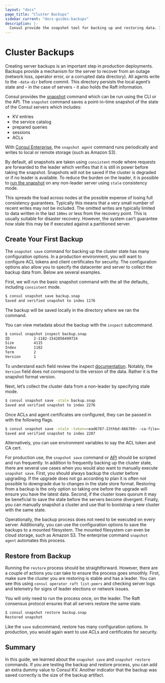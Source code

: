 ```yaml
---
layout: "docs"
page_title: "Cluster Backups"
sidebar_current: "docs-guides-backups"
description: |-
  Consul provide the snapshot tool for backing up and restoring data. In this guide you will learn how to use both.
---
```


# Cluster Backups

Creating server backups is an important step in production deployments. Backups provide a mechanism for the server to recover from an outage (network loss, operator error, or a corrupted data directory). All agents write to the `-data-dir` before commit. This directory persists the local agent’s state and - in the case of servers -  it also holds the Raft information.

Consul provides the [snapshot](https://consul.io/docs/commands/snapshot.html) command which can be run using the CLI or the API. The `snapshot` command saves a point-in-time snapshot of the state of the Consul servers which includes:

* KV entries 
* the service catalog
* prepared queries
* sessions 
* ACLs

With [Consul Enterprise](/docs/commands/snapshot/agent.html), the `snapshot agent` command runs periodically and writes to local or remote storage (such as Amazon S3).

By default, all snapshots are taken using `consistent` mode where requests are forwarded to the leader which verifies that it is still in power before taking the snapshot. Snapshots will not be saved if the cluster is degraded or if no leader is available. To reduce the burden on the leader, it is possible to [run the snapshot](/docs/commands/snapshot/save.html) on any non-leader server using `stale` consistency mode.

This spreads the load across nodes at the possible expense of losing full consistency guarantees. Typically this means that a very small number of recent writes may not be included. The omitted writes are typically limited to data written in the last `100ms` or less from the recovery point. This is usually suitable for disaster recovery. However, the system can’t guarantee how stale this may be if executed against a partitioned server.

## Create Your First Backup

The `snapshot save` command for backing up the cluster state has many configuration options. In a production environment, you will want to configure ACL tokens and client certificates for security. The configuration options also allow you to specify the datacenter and server to collect the backup data from. Below are several examples. 
 
First, we will run the basic snapshot command with the all the defaults, including `consistent` mode.

```sh
$ consul snapshot save backup.snap
Saved and verified snapshot to index 1176
```
The backup will be saved locally in the directory where we ran the command. 

You can view metadata about the backup with the `inspect` subcommand. 

```sh
$ consul snapshot inspect backup.snap
ID           2-1182-1542056499724
Size         4115
Index        1182
Term         2
Version      1
```

To understand each field review the inspect [documentation](https://www.consul.io/docs/commands/snapshot/inspect.html). Notably, the `Version` field does not correspond to the version of the data. Rather it is the snapshot format version. 

Next, let’s collect the cluster data from a non-leader by specifying stale mode.

```sh
$ consul snapshot save -stale backup.snap
Saved and verified snapshot to index 2276
```

Once ACLs and agent certificates are configured, they can be passed in with the following flags.

```sh
$ consul snapshot save -stale -token=<ead6787-23thbd-666789> -ca-file=</path/to/file> backup.snap
Saved and verified snapshot to index 2287
```

Alternatively, you can use environment variables to say the ACL token and CA cert. 

For production use, the  `snapshot save` command or [API](https://www.consul.io/api/snapshot.html) should be scripted and run frequently. In addition to frequently backing up the cluster state, there are several use cases when you would also want to manually execute `snapshot save`. First, you should always backup the cluster before upgrading. If the upgrade does not go according to plan it is often not possible to downgrade due to changes in the state store format. Restoring from a backup is the only option so taking one before the upgrade will ensure you have the latest data. Second, if the cluster loses quorum it may be beneficial to save the state before the servers become divergent. Finally, you can manually snapshot a cluster and use that to bootstrap a new cluster with the same state. 

Operationally, the backup process does not need to be executed on every server. Additionally, you can use the configuration options to save the backups to a mounted filesystem. The mounted filesystem can even be cloud storage, such as Amazon S3. The enterprise command `snapshot agent` automates this process.

## Restore from Backup 

Running the `restore` process should be straightforward. However, there are a couple of actions you can take to ensure the process goes smoothly. First, make sure the cluster you are restoring is stable and has a leader. You can see this using `consul operator raft list-peers` and checking server logs and telemetry for signs of leader elections or network issues. 

You will only need to run the process once, on the leader. The Raft consensus protocol ensures that all servers restore the same state.

```sh
$ consul snapshot restore backup.snap
Restored snapshot
```
Like the `save` subcommand, restore has many configuration options. In production, you would again want to use ACLs and certificates for security. 

## Summary 

In this guide, we learned about the `snapshot save` and `snapshot restore` commands. If you are testing the backup and restore process, you can add an extra dummy value to Consul KV. Another indicator that the backup was saved correctly is the size of the backup artifact. 

